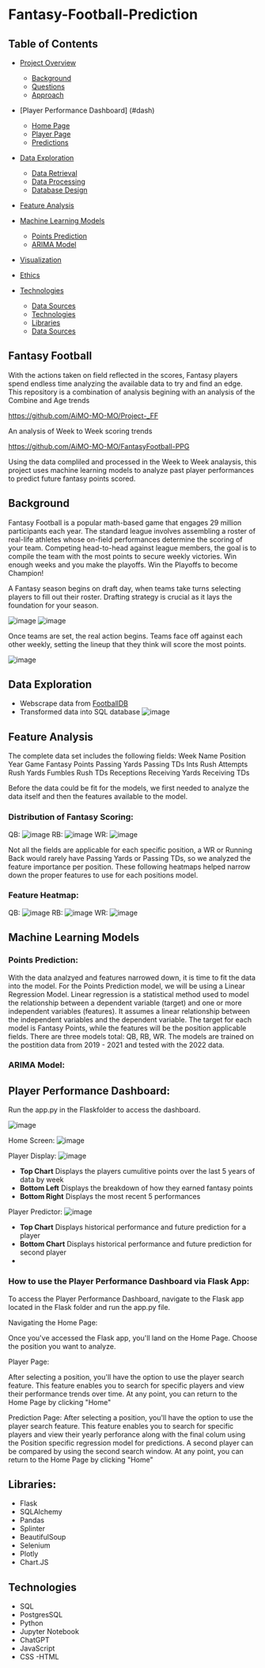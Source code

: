# Fantasy-Football-Prediction



## Table of Contents
- [Project Overview](#OverviewProject)   
  * [Background](#Background)
  * [Questions](#Questions)
  * [Approach](#Approach)
- [Player Performance Dashboard] (#dash)
  * [Home Page](#retrieval)
  * [Player Page](#processing)
  * [Predictions](#db)
- [Data Exploration](#DataExp)
  * [Data Retrieval](#retrieval)
  * [Data Processing](#processing)
  * [Database Design](#db)
- [Feature Analysis](#Analysis)
  
- [Machine Learning Models](#ML)
  * [Points Prediction](#PointsPrediction)
  * [ARIMA Model](#ARIMA)
- [Visualization](#visual)
- [Ethics](#ethics)
- [Technologies](#Technologies)
  * [Data Sources](#db)
  * [Technologies](#retrieval)
  * [Libraries](#processing)
  - [Data Sources](#Resources)
 
## <a name="OverviewProject"></a> Fantasy Football
With the actions taken on field reflected in the scores, Fantasy players spend endless time analyzing the available data to try and find an edge. This repository is a combination of analysis begining with an analysis of the Combine and Age trends

https://github.com/AiMO-MO-MO/Project-_FF

An analysis of Week to Week scoring trends

https://github.com/AiMO-MO-MO/FantasyFootball-PPG

Using the data compliled and processed in the Week to Week analaysis, this project uses machine learning models to analyze past player performances to predict future fantasy points scored.

## Background
Fantasy Football is a popular math-based game that engages 29 million participants each year. The standard league involves assembling a roster of real-life athletes whose on-field performances determine the scoring of your team. Competing head-to-head against league members, the goal is to compile the team with the most points to secure weekly victories. Win enough weeks and you make the playoffs. Win the Playoffs to become Champion!

A Fantasy season begins on draft day, when teams take turns selecting players to fill out their roster. Drafting strategy is crucial as it lays the foundation for your season.

![image](https://github.com/AiMO-MO-MO/Project-_FF/assets/130156500/4e46c4ce-04de-4256-8c28-52c78dd4570c)
![image](https://github.com/AiMO-MO-MO/Project-_FF/assets/130156500/6da89ae8-59e2-47b4-b084-566f3587e3b3)

Once teams are set, the real action begins. Teams face off against each other weekly, setting the lineup that they think will score the most points.

![image](https://github.com/AiMO-MO-MO/Project-_FF/assets/130156500/b2f8edc9-8a4f-4e20-ad5d-cd43a37c4b30)

## <a name="DataExp"></a> Data Exploration
- Webscrape data from
  [FootballDB](https://www.footballdb.com/fantasy-football/index.html?pos=RB&yr=2023&wk=%7Bx%7D&key=b6406b7aea3872d5bb677f064673c57f%27)
- Transformed data into SQL database
  ![image](https://github.com/AiMO-MO-MO/Fantasy-Football-Prediction/assets/130156500/9d5bec3d-3b7e-4dd2-8471-3c0fc0d425df)


## <a name="Analysis"></a> Feature Analysis
The complete data set includes the following fields: 
Week
Name
Position
Year
Game
Fantasy Points
Passing Yards
Passing TDs
Ints
Rush Attempts
Rush Yards
Fumbles
Rush TDs
Receptions
Receiving Yards
Receiving TDs

Before the data could be fit for the models, we first needed to analyze the data itself and then the features available to the model.

### Distribution of Fantasy Scoring:
QB:
![image](https://github.com/AiMO-MO-MO/Fantasy-Football-Prediction/assets/130156500/cad82f3f-a235-4be6-a88f-c004f623968e)
RB:
![image](https://github.com/AiMO-MO-MO/Fantasy-Football-Prediction/assets/130156500/c80f259c-9f0c-4ee1-86e0-7da0e992d264)
WR:
![image](https://github.com/AiMO-MO-MO/Fantasy-Football-Prediction/assets/130156500/f8a48a15-6bcb-49c8-b2da-acee8952746b)


Not all the fields are applicable for each specific position, a WR or Running Back would rarely have Passing Yards or Passing TDs, so we analyzed the feature importance per position. These following heatmaps helped narrow down the proper features to use for each positions model.

### Feature Heatmap:
QB:
![image](https://github.com/AiMO-MO-MO/Fantasy-Football-Prediction/assets/130156500/0be5dc11-83d0-4c02-8266-1702805f9377)
RB:
![image](https://github.com/AiMO-MO-MO/Fantasy-Football-Prediction/assets/130156500/6a072efc-e0cb-4efb-b337-d418cf36c1ce)
WR:
![image](https://github.com/AiMO-MO-MO/Fantasy-Football-Prediction/assets/130156500/af82a288-26ed-44af-bd7e-442e019283d2)

## <a name="ML"></a> Machine Learning Models
### <a name="PointsPrediction"></a> Points Prediction:
With the data analzyed and features narrowed down, it is time to fit the data into the model. For the Points Prediction model, we will be using a Linear Regression Model. Linear regression is a statistical method used to model the relationship between a dependent variable (target) and one or more independent variables (features). It assumes a linear relationship between the independent variables and the dependent variable. The target for each model is Fantasy Points, while the features will be the position applicable fields. There are three models total: QB, RB, WR. The models are trained on the postition data from 2019 - 2021 and tested with the 2022 data. 

### <a name="ARIMA"></a> ARIMA Model:

## <a name="dash"></a> Player Performance Dashboard:
Run the app.py in the Flaskfolder to access the dashboard. 

![image](https://github.com/AiMO-MO-MO/FantasyFootball-PPG/assets/130156500/5f394854-4c5a-4f82-b322-4c432e4fe845)

Home Screen:
![image](https://github.com/AiMO-MO-MO/FantasyFootball-PPG/assets/130156500/43276b0f-fbf6-4d03-b207-68e72801c5a6)

Player Display:
![image](https://github.com/AiMO-MO-MO/FantasyFootball-PPG/assets/130156500/33b28202-f813-4202-a99f-dfc5867654ba)

- **Top Chart** Displays the players cumulitive points over the last 5 years of data by week
- **Bottom Left** Displays the breakdown of how they earned fantasy points
- **Bottom Right** Displays the most recent 5 performances

Player Predictor:
![image](https://github.com/AiMO-MO-MO/Fantasy-Football-Prediction/assets/130156500/4f406f5f-a319-415d-9fc4-b0ff71d662bb)
- **Top Chart** Displays historical performance and future prediction for a player
- **Bottom Chart** Displays historical performance and future prediction for second player
- 
### How to use the Player Performance Dashboard via Flask App: 


To access the Player Performance Dashboard, navigate to the Flask app located in the Flask folder and run the app.py file.

Navigating the Home Page:

Once you've accessed the Flask app, you'll land on the Home Page. Choose the position you want to analyze.

Player Page:

After selecting a position, you'll have the option to use the player search feature. This feature enables you to search for specific players and view their performance trends over time.
At any point, you can return to the Home Page by clicking "Home"

Prediction Page:
After selecting a position, you'll have the option to use the player search feature. This feature enables you to search for specific players and view their yearly perforance along with the final colum using the Position specific regression model for predictions. A second player can be compared by using the second search window.
At any point, you can return to the Home Page by clicking "Home"

## <a name="Libraries"></a> Libraries:
- Flask
- SQLAlchemy 
- Pandas 
- Splinter
- BeautifulSoup
- Selenium
- Plotly
- Chart.JS

## <a name="Tech"></a> Technologies
- SQL 
- PostgresSQL
- Python 
- Jupyter Notebook 
- ChatGPT
- JavaScript
- CSS
-HTML
